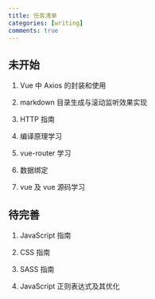```yaml
---
title: 任务清单
categories: [writing]
comments: true
---
```


## 未开始

1. Vue 中 Axios 的封装和使用

2. markdown 目录生成与滚动监听效果实现

3. HTTP 指南

4. 编译原理学习

5. vue-router 学习

6. 数据绑定

7. vue 及 vue 源码学习

## 待完善

1. JavaScript 指南

2. CSS 指南

3. SASS 指南

4. JavaScript 正则表达式及其优化
